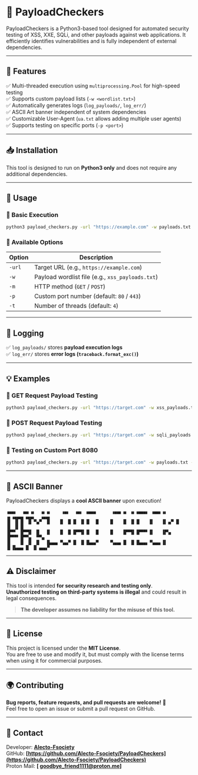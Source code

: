 # 🚀 PayloadCheckers

PayloadCheckers is a Python3-based tool designed for automated security testing of XSS, XXE, SQLi, and other payloads against web applications. It efficiently identifies vulnerabilities and is fully independent of external dependencies.

---

## **🔧 Features**
✅ Multi-threaded execution using `multiprocessing.Pool` for high-speed testing  
✅ Supports custom payload lists (`-w <wordlist.txt>`)  
✅ Automatically generates logs (`log_payloads/`, `log_err/`)  
✅ ASCII Art banner independent of system dependencies  
✅ Customizable User-Agent (`ua.txt` allows adding multiple user agents)  
✅ Supports testing on specific ports (`-p <port>`)  

---

## **📥 Installation**
This tool is designed to run on **Python3 only** and does not require any additional dependencies.


---

## **🚀 Usage**
### **🔹 Basic Execution**
```bash
python3 payload_checkers.py -url "https://example.com" -w payloads.txt
```

### **🔹 Available Options**
| Option | Description |
|--------|-------------|
| `-url` | Target URL (e.g., `https://example.com`) |
| `-w` | Payload wordlist file (e.g., `xss_payloads.txt`) |
| `-m` | HTTP method (`GET` / `POST`) |
| `-p` | Custom port number (default: `80` / `443`) |
| `-t` | Number of threads (default: `4`) |

---

## **📂 Logging**
✅ `log_payloads/` stores **payload execution logs**  
✅ `log_err/` stores **error logs (`traceback.format_exc()`)**  

---

## **💡 Examples**
### **🔹 GET Request Payload Testing**
```bash
python3 payload_checkers.py -url "https://target.com" -w xss_payloads.txt -m GET
```

### **🔹 POST Request Payload Testing**
```bash
python3 payload_checkers.py -url "https://target.com" -w sqli_payloads.txt -m POST
```

### **🔹 Testing on Custom Port 8080**
```bash
python3 payload_checkers.py -url "https://target.com" -w payloads.txt -p 8080
```

---

## **🎨 ASCII Banner**
PayloadCheckers displays a **cool ASCII banner** upon execution!

```
▗▄▄▖  ▗▄▖▗▖  ▗▖▗▖    ▗▄▖  ▗▄▖ ▗▄▄▄      ▗▄▄▖▗▖ ▗▖▗▄▄▄▖ ▗▄▄▖▗▖ ▗▖▗▄▄▄▖▗▄▄▖  ▗▄▄▖
▐▌ ▐▌▐▌ ▐▌▝▚▞▘ ▐▌   ▐▌ ▐▌▐▌ ▐▌▐▌  █    ▐▌   ▐▌ ▐▌▐▌   ▐▌   ▐▌▗▞▘▐▌   ▐▌ ▐▌▐▌
▐▛▀▘ ▐▛▀▜▌ ▐▌  ▐▌   ▐▌ ▐▌▐▛▀▜▌▐▌  █    ▐▌   ▐▛▀▜▌▐▛▀▀▘▐▌   ▐▛▚▖ ▐▛▀▀▘▐▛▀▚▖ ▝▀▚▖
▐▌   ▐▌ ▐▌ ▐▌  ▐▙▄▄▖▝▚▄▞▘▐▌ ▐▌▐▙▄▄▀    ▝▚▄▄▖▐▌ ▐▌▐▙▄▄▖▝▚▄▄▖▐▌ ▐▌▐▙▄▄▖▐▌ ▐▌▗▄▄▞▘

```

---

## **⚠️ Disclaimer**
This tool is intended **for security research and testing only**.  
**Unauthorized testing on third-party systems is illegal** and could result in legal consequences.  

> **The developer assumes no liability for the misuse of this tool.**

---

## **📜 License**
This project is licensed under the **MIT License**.  
You are free to use and modify it, but must comply with the license terms when using it for commercial purposes.

---

## **🌍 Contributing**
**Bug reports, feature requests, and pull requests are welcome!** 🚀  
Feel free to open an issue or submit a pull request on GitHub.  

---

## **📩 Contact**
Developer: **[Alecto-Fsociety](https://github.com/Alecto-Fsociety)**  
GitHub: **[https://github.com/Alecto-Fsociety/PayloadCheckers](https://github.com/Alecto-Fsociety/PayloadCheckers)**  
Proton Mail: **[ goodbye_friend1111@proton.me]**
```

